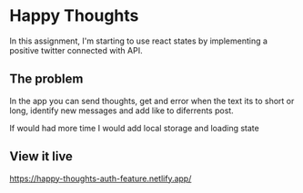 # Happy Thoughts

In this assignment, I'm starting to use react states by implementing a positive twitter connected with API.

## The problem

In the app you can send thoughts, get and error when the text its to short or long, identify new messages and add like to diferrents post.

If would had more time I would add local storage and loading state

## View it live

https://happy-thoughts-auth-feature.netlify.app/
